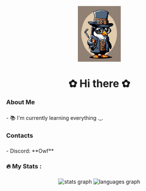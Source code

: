 <div align="center">
  <img height="150" src="owf.jpg"  />
</div>

###

<h1 align="center">✿ Hi there ✿</h1>

###

<h3 align="left">About Me</h3>

###

<p align="left">- 📚 I'm currently learning everything ._.</p>

###

<h3 align="left">Contacts</h3>

###

<p align="left">- Discord: **Owf**</p>

###

<h3 align="left">🔥   My Stats :</h3>

###

<div align="center">
  <img src="https://github-readme-stats.vercel.app/api?username=Owf2612&hide_title=false&hide_rank=false&show_icons=true&include_all_commits=true&count_private=true&disable_animations=false&theme=dracula&locale=en&hide_border=false" height="150" alt="stats graph"  />
  <img src="https://github-readme-stats.vercel.app/api/top-langs?username=Owf2612&locale=en&hide_title=false&layout=compact&card_width=320&langs_count=5&theme=dracula&hide_border=false" height="150" alt="languages graph"  />
</div>

##